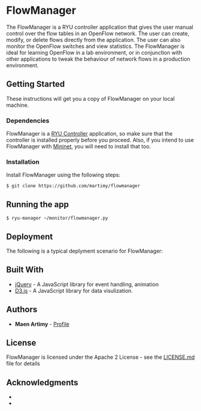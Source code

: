 # FlowManager

The FlowManager is a RYU controller application that gives the user manual control over the flow tables in an OpenFlow network. The user can create, modify, or delete flows directly from the application. The user can also monitor the OpenFlow switches and view statistics. The FlowManager is ideal for learning OpenFlow in a lab environment, or in conjunction with other applications to tweak the behaviour of network flows in a production environment. 

## Getting Started

These instructions will get you a copy of FlowManager on your local machine.

### Dependencies

FlowManager is a [RYU Controller](https://osrg.github.io/ryu/) application, so make sure that the controller is installed properly before you proceed.
Also, if you intend to use FlowManager with [Mininet](http://mininet.org/), you will need to install that too.

### Installation

Install FlowManager using the following steps:

```
$ git clone https://github.com/martimy/flowmanager
```

## Running the app

```
$ ryu-manager ~/monitor/flowmanager.py
```

## Deployment

The following is a typical deplyment scenario for FlowManager:


## Built With

* [jQuery](https://jquery.com/) - A JavaScript library for event handling, animation
* [D3.js](https://d3js.org/) - A JavaScript library for data visulization. 

## Authors

* **Maen Artimy** - [Profile](http://adhocnode.com)

## License

FlowManager is licensed under the Apache 2 License - see the [LICENSE.md](LICENSE.md) file for details

## Acknowledgments

*
*